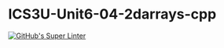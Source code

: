 # ICS3U-Unit6-04-2darrays-cpp

[![GitHub's Super Linter](https://github.com/Rohnin-Barrette/ICS3U-Unit6-04-2darrays-cpp/workflows/GitHub's%20Super%20Linter/badge.svg)](https://github.com/Rohnin-Barrette/ICS3U-Unit6-04-2darrays-cpp/actions)
